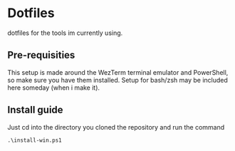 
# Dotfiles
dotfiles for the tools im currently using.

## Pre-requisities
This setup is made around the WezTerm terminal emulator and PowerShell, so make sure you have them installed.
Setup for bash/zsh may be included here someday (when i make it).

## Install guide

Just cd into the directory you cloned the repository and run the command

`
.\install-win.ps1
`
